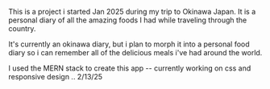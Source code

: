 This is a project i started Jan 2025 during my trip to Okinawa Japan. It is a personal diary of all the amazing foods I had while traveling through the country.

It's currently an okinawa diary, but i plan to morph it into a personal food diary so i can remember all of the delicious meals i've had around the world.

I used the MERN stack to create this app -- currently working on css and responsive design .. 2/13/25
